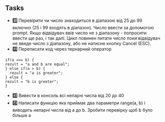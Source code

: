 ## Tasks
  * **:one:** Перевірити чи число знаходиться в діапазоні від 25 до 99 включно (25 і 99 входять в діапазон). Число ввести за допомогою prompt. Якщо відвідувач ввів число не з діапазону - попросити ввести ще раз, і так далі. Цикл повинен питати число поки відвідувач не введе число з діапазону, або не натисне кнопку Cancel (ESC).
  * **:two:** Переписати код через тернарний оператор
  ```
if(a === b) { 
rezult = "a and b are equal";
 } else if(a > b) { 
 	rezult = "a is greater";
 } else { 
rezult = "b is greater"; 
}
```
  * **:three:** Вивести в консоль всі непарні числа від 20 до 40
  * **:four:** Написати функцію яка приймає два параметри range(a, b) і виводить непарні числа від a до b. Зробити перевірку щоб b було більше a
